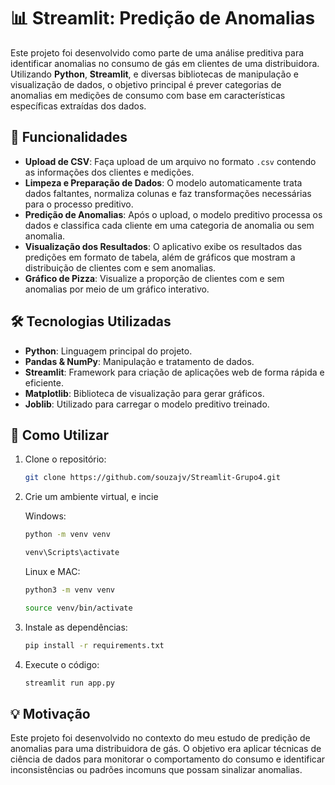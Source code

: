 # 📊 Streamlit: Predição de Anomalias

Este projeto foi desenvolvido como parte de uma análise preditiva para identificar anomalias no consumo de gás em clientes de uma distribuidora. Utilizando **Python**, **Streamlit**, e diversas bibliotecas de manipulação e visualização de dados, o objetivo principal é prever categorias de anomalias em medições de consumo com base em características específicas extraídas dos dados.

## 🚀 Funcionalidades

- **Upload de CSV**: Faça upload de um arquivo no formato `.csv` contendo as informações dos clientes e medições.
- **Limpeza e Preparação de Dados**: O modelo automaticamente trata dados faltantes, normaliza colunas e faz transformações necessárias para o processo preditivo.
- **Predição de Anomalias**: Após o upload, o modelo preditivo processa os dados e classifica cada cliente em uma categoria de anomalia ou sem anomalia.
- **Visualização dos Resultados**: O aplicativo exibe os resultados das predições em formato de tabela, além de gráficos que mostram a distribuição de clientes com e sem anomalias.
- **Gráfico de Pizza**: Visualize a proporção de clientes com e sem anomalias por meio de um gráfico interativo.

## 🛠️ Tecnologias Utilizadas

- **Python**: Linguagem principal do projeto.
- **Pandas & NumPy**: Manipulação e tratamento de dados.
- **Streamlit**: Framework para criação de aplicações web de forma rápida e eficiente.
- **Matplotlib**: Biblioteca de visualização para gerar gráficos.
- **Joblib**: Utilizado para carregar o modelo preditivo treinado.

## 📄 Como Utilizar

1. Clone o repositório:
    ```bash
    git clone https://github.com/souzajv/Streamlit-Grupo4.git
    ```
2. Crie um ambiente virtual, e incie

    Windows:
    ```bash
    python -m venv venv 
    ```
    ```bash
    venv\Scripts\activate
    ```
    Linux e MAC:
    ```bash
    python3 -m venv venv
    ```
    ```bash
    source venv/bin/activate
    ```

3. Instale as dependências:
    ```bash
    pip install -r requirements.txt
    ```
4. Execute o código:
    ```bash
    streamlit run app.py
    ```

## 💡 Motivação
Este projeto foi desenvolvido no contexto do meu estudo de predição de anomalias para uma distribuidora de gás. O objetivo era aplicar técnicas de ciência de dados para monitorar o comportamento do consumo e identificar inconsistências ou padrões incomuns que possam sinalizar anomalias.